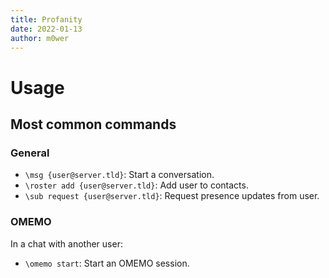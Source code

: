 ```yaml
---
title: Profanity
date: 2022-01-13
author: m0wer
---
```


# Usage

## Most common commands

### General

* `\msg {user@server.tld}`: Start a conversation.
* `\roster add {user@server.tld}`: Add user to contacts.
* `\sub request {user@server.tld}`: Request presence updates from user.

### OMEMO

In a chat with another user:

* `\omemo start`: Start an OMEMO session.

